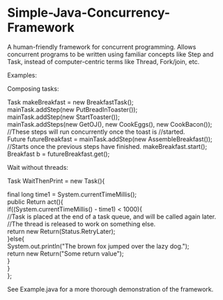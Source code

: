 Simple-Java-Concurrency-Framework
=================================

A human-friendly framework for concurrent programming. Allows concurrent programs to be written using familiar concepts like Step and Task, instead of computer-centric terms like Thread, Fork/join, etc.

Examples:

Composing tasks:

Task makeBreakfast = new BreakfastTask();  
mainTask.addStep(new PutBreadInToaster());  
mainTask.addStep(new StartToaster());  
mainTask.addSteps(new GetOJ(), new CookEggs(), new CookBacon()); //These steps will run concurrently once the toast is                                                                          //started.    
Future<Breakfast> futureBreakfast = mainTask.addStep(new AssembleBreakfast()); //Starts once the previous steps have finished.   makeBreakfast.start();                                                        
Breakfast b = futureBreakfast.get();    



Wait without threads:

Task WaitThenPrint = new Task<String>(){  
  
  final long time1 = System.currentTimeMillis();  
  public Return<String> act(){  
    if((System.currentTimeMillis() - time1) < 1000){  
      //Task is placed at the end of a task queue, and will be called again later.  
      //The thread is released to work on something else.  
      return new Return<String>(Status.RetryLater);  
    }else{  
      System.out.println("The brown fox jumped over the lazy dog.");  
      return new Return<String>("Some return value");  
    }  
  }  
};  



  
See Example.java for a more thorough demonstration of the framework.  

